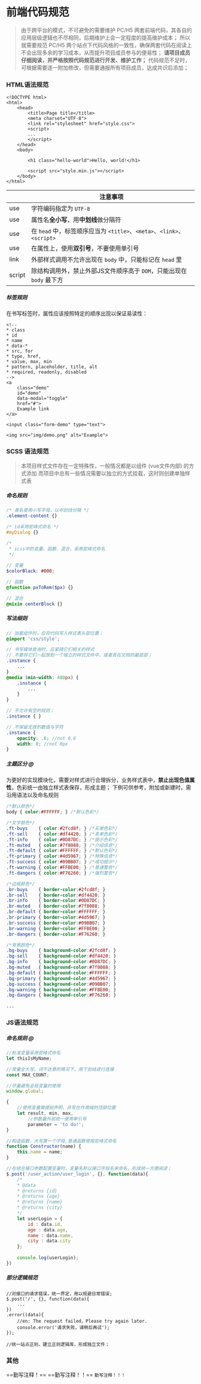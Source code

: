 # 前端代码规范

> 由于跨平台的模式，不可避免的需要维护 PC/H5 两套前端代码，其各自的应用层级逻辑也不尽相同，后期维护上会一定程度的提高维护成本；
> 所以就需要规范 PC/H5 两个站点下代码风格的一致性，确保两套代码在阅读上不会出现多余的学习成本，从而提升项目成员参与的便易性；
> **请项目成员仔细阅读，并严格按照代码规范进行开发、维护工作；**
> 代码规范不足时，可根据需要逐一附加修改，但需要通报所有项目成员，达成共识后添加；

### HTML语法规范

```
<!DOCTYPE html>
<html>
    <head>
        <title>Page title</title>
        <meta charset="UTF-8">
        <link rel="stylesheet" href="style.css">
        <script>
        ...
        </script>
    </head>
    <body>
    
        <h1 class="hello-world">Hello, world!</h1>
        
        <script src="style.min.js"></script>
    </body>
</html>
```


| | 注意事项 |
| --- | --- |
| use | 字符编码指定为 `UTF-8` |
| use | 属性名**全小写**，用**中划线**做分隔符 |
| use | 在 `head` 中，标签顺序应当为 `<title>`、`<meta>`、`<link>`、`<script>` |
| use | 在属性上，使用**双引号**，不要使用单引号 |
| link | 外部样式调用不允许出现在 `body` 中，只能标记在 `head` 里 |
| script | 除结构调用外，禁止外部JS文件顺序高于 `DOM`，只能出现在 `body` 最下方 |

##### 标签规则

在书写标签时，属性应该按照特定的顺序出现以保证易读性：

```
<!--
* class
* id
* name
* data-*
* src, for 
* type, href, 
* value, max, min
* pattern, placeholder, title, alt
* required, readonly, disabled
-->
<a 
    class="demo" 
    id="demo" 
    data-modal="toggle" 
    href="#">
    Example link
</a>

<input class="form-demo" type="text">

<img src="img/demo.png" alt="Example">
```


### SCSS 语法规范

> 本项目样式文件存在一定特殊性，一般情况都是以组件 (vue文件内部) 的方式添加
> 而项目中总有一些情况需要以独立的方式挂载，这时则创建单独样式表

##### 命名规则

```scss
/* 类名使用小写字母，以中划线分隔 */
.element-content {}

/* id采用驼峰式命名 */
#myDialog {}

/* 
 * scss中的变量、函数、混合，采用驼峰式命名
 */
 
// 变量
$colorBlack: #000;

// 函数
@function pxToRem($px) {}

// 混合
@mixin centerBlock {}
```

##### 写法细则

```scss
// 加载组件时，应将代码写入样式表头部位置；
@import 'css/style';

// 书写媒体查询时，应紧随它们相关的样式
// 不要将它们一起放到一个独立的样式文件中，或者丢在文档的最底部；
.instance {
    ...
}
@media (min-width: 480px) {
    .instance {
        ...
    }
}

// 不允许有空的规则；
.instance { }

// 不保留无效的数值与字符
.instance {
    opacity: .6; //not 0.6
    width: 0; //not 0px
}
```

##### 主题区分 @

为更好的实现模块化，需要对样式进行合理拆分，业务样式表中，**禁止出现色值属性**，色彩统一由独立样式表保存，形成主题；
下例可供参考，附加或新建时，需沿用语法以及命名规则

```scss
/*默认颜色*/
body { color:#FFFFFF; } /*默认色彩*/

/*文字颜色*/
.ft-buys    { color:#2fcd8f; } /*买单色彩*/
.ft-sell    { color:#df4420; } /*卖单色彩*/
.ft-info    { color:#0D87DC; } /*提示色彩*/
.ft-muted   { color:#7f8088; } /*介绍信息*/
.ft-default { color:#FFFFFF; } /*默认色彩*/
.ft-primary { color:#4d5967; } /*特殊信息*/
.ft-success { color:#09BB07; } /*成功提示*/
.ft-warning { color:#FFBE00; } /*普通警告*/
.ft-dangers { color:#F76260; } /*强烈警告*/

/*边框颜色*/
.br-buys    { border-color:#2fcd8f; }
.br-sell    { border-color:#df4420; }
.br-info    { border-color:#0D87DC; }
.br-muted   { border-color:#7f8088; }
.br-default { border-color:#FFFFFF; }
.br-primary { border-color:#4d5967; }
.br-success { border-color:#09BB07; }
.br-warning { border-color:#FFBE00; }
.br-dangers { border-color:#F76260; }

/*背景颜色*/
.bg-buys    { background-color:#2fcd8f; }
.bg-sell    { background-color:#df4420; }
.bg-info    { background-color:#0D87DC; }
.bg-muted   { background-color:#7f8088; }
.bg-default { background-color:#FFFFFF; }
.bg-primary { background-color:#4d5967; }
.bg-success { background-color:#09BB07; }
.bg-warning { background-color:#FFBE00; }
.bg-dangers { background-color:#F76260; }

...
```


### JS语法规范

##### 命名规则 @

```js
//标准变量采用驼峰式命名
let thisIsMyName;

//常量全大写，词不达意的情况下，用下划线进行连接
const MAX_COUNT;

//尽量避免全局变量的使用
window.global;

{
    //使用变量需提前声明，并写在作用域的顶部位置
    let result, min, max,
        //参数最外层统一使用单引号
        parameter = 'to do!';  
}

//构造函数，大写第一个字母,普通函数使用驼峰式命名
function Constructor(name) {
    this.name = name;
}

//在结合接口参数配置变量时，变量名称以接口字段名来命名，形成统一方便阅读；
$.post('/user_action/user_login', {}, function(data){
    /*
    * @data
    * @returns {id}
    * @returns {age}
    * @returns {name}
    * @returns {city}
    */
    let userLogin = {
        id : data.id,
        age : data.age,
        name : data.name,
        city : data.city
    };
    
    console.log(userLogin);
})
```

##### 部分逻辑规范

```
//对接口的请求错误，统一界定，用以规避日常错误;
$.post('/', {}, function(data){
    ...
})
.error((data){
    //en: The request failed，Please try again later.
    console.error('请求失败，请稍后再试');
});

//统一站点正则，建立正则逻辑库，形成独立文件；
```

### 其他

==勤写注释！== 
==勤写注释！！==
`勤写注释！！！` 


